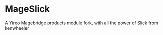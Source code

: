 MageSlick
=========

A Yireo Magebridge products module fork, with all the power of Slick from kenwheeler
